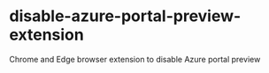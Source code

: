 # disable-azure-portal-preview-extension
Chrome and Edge browser extension to disable Azure portal preview
